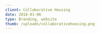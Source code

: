```yaml
---
client: Collaborative Housing
date: 2018-01-06
type: Branding, website
thumb: /uploads/collaborativehousing.png
---
```

